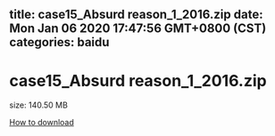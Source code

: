 
title: case15_Absurd reason_1_2016.zip
date: Mon Jan 06 2020 17:47:56 GMT+0800 (CST)    
categories: baidu
---

# case15_Absurd reason_1_2016.zip
size: 140.50 MB
 
 

[How to download](https://bpcam.bemobtrk.com/go/2ceec3aa-1ca2-46d6-b9ff-aaa5c184517c?jno=221)